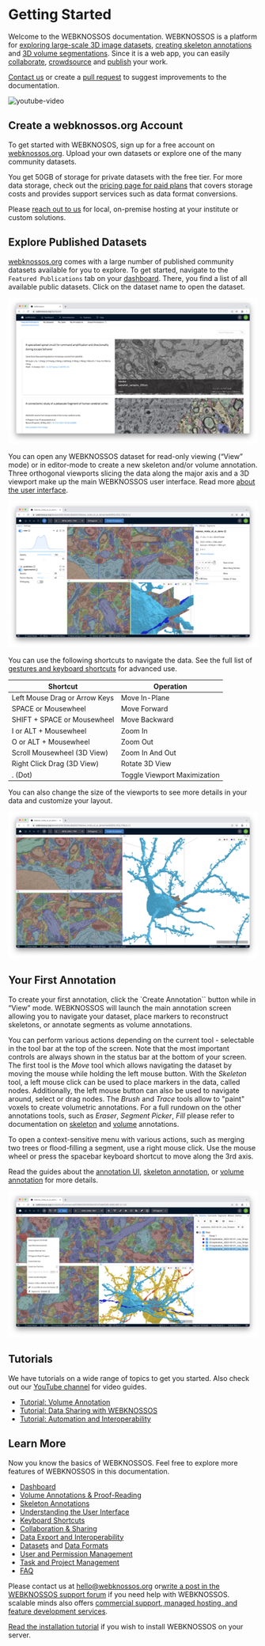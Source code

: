 # Getting Started

Welcome to the WEBKNOSSOS documentation.
WEBKNOSSOS is a platform for [exploring large-scale 3D image datasets](./tracing_ui.md), [creating skeleton annotations](./skeleton_annotation.md) and [3D volume segmentations](./volume_annotation.md).
Since it is a web app, you can easily [collaborate](./sharing.md), [crowdsource](./tasks.md) and [publish](https://webknossos.org) your work.

[Contact us](mailto:hello@webknossos.org) or create a [pull request](https://github.com/scalableminds/webknossos/pulls) to suggest improvements to the documentation.

![youtube-video](https://www.youtube.com/embed/iw2C7XB6wP4)

## Create a webknossos.org Account

To get started with WEBKNOSOS, sign up for a free account on [webknossos.org](https://webknossos.org).
Upload your own datasets or explore one of the many community datasets.

You get 50GB of storage for private datasets with the free tier.
For more data storage, check out the [pricing page for paid plans](https://webknossos.org/pricing) that covers storage costs and provides support services such as data format conversions.

Please [reach out to us](mailto:sales@webknossos.org) for local, on-premise hosting at your institute or custom solutions.

## Explore Published Datasets

[webknossos.org](https://webknossos.org) comes with a large number of published community datasets available for you to explore.
To get started, navigate to the `Featured Publications` tab on your [dashboard](./dashboard.md).
There, you find a list of all available public datasets.
Click on the dataset name to open the dataset.

![The list of available datasets](./images/getting_started-datasets.jpeg)

You can open any WEBKNOSSOS dataset for read-only viewing (“View” mode) or in editor-mode to create a new skeleton and/or volume annotation.
Three orthogonal viewports slicing the data along the major axis and a 3D viewport make up the main WEBKNOSSOS user interface.
Read more [about the user interface](./tracing_ui.md).

![The WEBKNOSSOS user interface consisting of three orthogonal viewports slicing the data along the major axis and a 3D viewport.](./images/main_ui.jpeg)

You can use the following shortcuts to navigate the data.
See the full list of [gestures and keyboard shortcuts](./keyboard_shortcuts.md) for advanced use.

| Shortcut                      | Operation                    |
| ----------------------------- | ---------------------------- |
| Left Mouse Drag or Arrow Keys | Move In-Plane                |
| SPACE or Mousewheel           | Move Forward                 |
| SHIFT + SPACE or Mousewheel   | Move Backward                |
| I or ALT + Mousewheel         | Zoom In                      |
| O or ALT + Mousewheel         | Zoom Out                     |
| Scroll Mousewheel (3D View)   | Zoom In And Out              |
| Right Click Drag (3D View)    | Rotate 3D View               |
| . (Dot)                       | Toggle Viewport Maximization |

You can also change the size of the viewports to see more details in your data and customize your layout.

![Explore datasets with customized viewport layouts](./images/getting_started-viewports.jpeg)

## Your First Annotation

To create your first annotation, click the `Create Annotation`` button while in “View” mode.
WEBKNOSSOS will launch the main annotation screen allowing you to navigate your dataset, place markers to reconstruct skeletons, or annotate segments as volume annotations.

You can perform various actions depending on the current tool - selectable in the tool bar at the top of the screen.
Note that the most important controls are always shown in the status bar at the bottom of your screen.
The first tool is the _Move_ tool which allows navigating the dataset by moving the mouse while holding the left mouse button.
With the _Skeleton_ tool, a left mouse click can be used to place markers in the data, called nodes.
Additionally, the left mouse button can also be used to navigate around, select or drag nodes.
The _Brush_ and _Trace_ tools allow to "paint" voxels to create volumetric annotations.
For a full rundown on the other annotations tools, such as _Eraser_, _Segment Picker_, _Fill_ please refer to documentation on [skeleton](./skeleton_annotation.md) and [volume](./volume_annotation.md) annotations.

To open a context-sensitive menu with various actions, such as merging two trees or flood-filling a segment, use a right mouse click.
Use the mouse wheel or press the spacebar keyboard shortcut to move along the 3rd axis.

Read the guides about the [annotation UI](./tracing_ui.md), [skeleton annotation](./skeleton_annotation.md), or [volume annotation](./volume_annotation.md) for more details.

![Editing skeleton and volume annotations in the Annotation UI](./images/tracing_ui.jpeg)

## Tutorials
We have tutorials on a wide range of topics to get you started. Also check out our [YouTube channel](https://www.youtube.com/@webknossos) for video guides. 

- [Tutorial: Volume Annotation](./tutorial_volume_annotation.md)
- [Tutorial: Data Sharing with WEBKNOSSOS](./tutorial_data_sharing.md)
- [Tutorial: Automation and Interoperability](./tutorial_automation.md)

## Learn More

Now you know the basics of WEBKNOSSOS.
Feel free to explore more features of WEBKNOSSOS in this documentation.

- [Dashboard](./dashboard.md)
- [Volume Annotations & Proof-Reading](./volume_annotation.md)
- [Skeleton Annotations](./skeleton_annotation.md)
- [Understanding the User Interface](./tracing_ui.md)
- [Keyboard Shortcuts](./keyboard_shortcuts.md)
- [Collaboration & Sharing](./sharing.md)
- [Data Export and Interoperability](./export.md)
- [Datasets](./datasets.md) and [Data Formats](./data_formats.md)
- [User and Permission Management](./users.md)
- [Task and Project Management](./tasks.md)
- [FAQ](./faq.md)

Please contact us at [hello@webknossos.org](mailto:hello@webknossos.org) or[write a post in the WEBKNOSSOS support forum](https://forum.image.sc/tag/webknossos) if you need help with WEBKNOSSOS.
scalable minds also offers [commercial support, managed hosting, and feature development services](https://webknossos.org/pricing).

[Read the installation tutorial](./installation.md) if you wish to install WEBKNOSSOS on your server.
